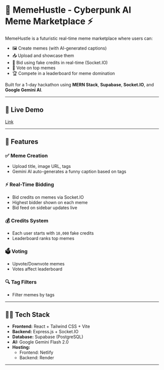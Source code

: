 # 🧠 MemeHustle - Cyberpunk AI Meme Marketplace ⚡

MemeHustle is a futuristic real-time meme marketplace where users can:
- 🖼️ Create memes (with AI-generated captions)
- 📤 Upload and showcase them
- 💸 Bid using fake credits in real-time (Socket.IO)
- 🔼 Vote on top memes
- 🏆 Compete in a leaderboard for meme domination

Built for a 1-day hackathon using **MERN Stack**, **Supabase**, **Socket.IO**, and **Google Gemini AI**.

---

## 🚀 Live Demo
[Link](https://imaginative-tapioca-8a4226.netlify.app/)


---

## 🧠 Features

### ✅ Meme Creation
- Upload title, image URL, tags
- Gemini AI auto-generates a funny caption based on tags

### ⚡ Real-Time Bidding
- Bid credits on memes via Socket.IO
- Highest bidder shown on each meme
- Bid feed on sidebar updates live

### 💰 Credits System
- Each user starts with `10,000` fake credits
- Leaderboard ranks top memes

### 🗳️ Voting
- Upvote/Downvote memes
- Votes affect leaderboard

### 🔍 Tag Filters
- Filter memes by tags

---

## 🧑‍💻 Tech Stack

- **Frontend:** React + Tailwind CSS + Vite
- **Backend:** Express.js + Socket.IO
- **Database:** Supabase (PostgreSQL)
- **AI:** Google Gemini Flash 2.0
- **Hosting:** 
  - Frontend: Netlify
  - Backend: Render 

---
